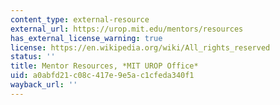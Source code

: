 ```yaml
---
content_type: external-resource
external_url: https://urop.mit.edu/mentors/resources
has_external_license_warning: true
license: https://en.wikipedia.org/wiki/All_rights_reserved
status: ''
title: Mentor Resources, *MIT UROP Office*
uid: a0abfd21-c08c-417e-9e5a-c1cfeda340f1
wayback_url: ''
---
```

